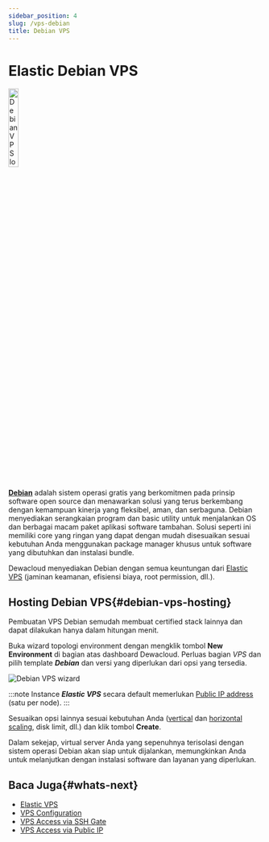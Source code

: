 ```yaml
---
sidebar_position: 4
slug: /vps-debian
title: Debian VPS
---
```


# Elastic Debian VPS

<p>
<img src="https://assets.dewacloud.com/dewacloud-docs/elastic-vps/vps-debian-logo.png" alt="Debian VPS logo" width="20%"/>
</p>

**[Debian](https://www.debian.org/)** adalah sistem operasi gratis yang berkomitmen pada prinsip software open source dan menawarkan solusi yang terus berkembang dengan kemampuan kinerja yang fleksibel, aman, dan serbaguna. Debian menyediakan serangkaian program dan basic utility untuk menjalankan OS dan berbagai macam paket aplikasi software tambahan. Solusi seperti ini memiliki core yang ringan yang dapat dengan mudah disesuaikan sesuai kebutuhan Anda menggunakan package manager khusus untuk software yang dibutuhkan dan instalasi bundle.

Dewacloud menyediakan Debian dengan semua keuntungan dari [Elastic VPS](https://docs.dewacloud.com/docs/vps/) (jaminan keamanan, efisiensi biaya, root permission, dll.).

## Hosting Debian VPS{#debian-vps-hosting}

Pembuatan VPS Debian semudah membuat certified stack lainnya dan dapat dilakukan hanya dalam hitungan menit.

Buka wizard topologi environment dengan mengklik tombol **New Environment** di bagian atas dashboard Dewacloud. Perluas bagian _VPS_ dan pilih template _**Debian**_ dan versi yang diperlukan dari opsi yang tersedia.

<p>
<img src="https://assets.dewacloud.com/dewacloud-docs/elastic-vps/vps-debian.png" alt="Debian VPS wizard" max-width="100%"/>
</p>

:::note
Instance _**Elastic VPS**_ secara default memerlukan [Public IP address](https://docs.dewacloud.com/docs/public-ip/) (satu per node).
:::

Sesuaikan opsi lainnya sesuai kebutuhan Anda ([vertical](https://docs.dewacloud.com/docs/automatic-vertical-scaling/) dan [horizontal scaling](https://docs.dewacloud.com/docs/horizontal-scaling/), disk limit, dll.) dan klik tombol **Create**.

Dalam sekejap, virtual server Anda yang sepenuhnya terisolasi dengan sistem operasi Debian akan siap untuk dijalankan, memungkinkan Anda untuk melanjutkan dengan instalasi software dan layanan yang diperlukan.

## Baca Juga{#whats-next}

- [Elastic VPS](https://docs.dewacloud.com/docs/vps/)
- [VPS Configuration](https://docs.dewacloud.com/docs/vps-configuration/)
- [VPS Access via SSH Gate](https://docs.dewacloud.com/docs/vps-ssh-gate/)
- [VPS Access via Public IP](https://docs.dewacloud.com/docs/vps-public-ip/)